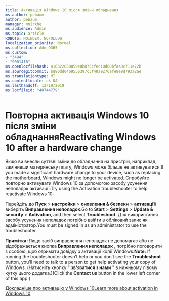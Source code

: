 ```yaml
---
title: Активація Windows 10 після зміни обладнання
ms.author: pebaum
author: pebaum
manager: mnirkhe
ms.audience: Admin
ms.topic: article
ROBOTS: NOINDEX, NOFOLLOW
localization_priority: Normal
ms.collection: Adm_O365
ms.custom:
- "3484"
- "9001418"
ms.openlocfilehash: 416322058859e0b875cfec10d60bfaa0c711e72b
ms.sourcegitcommit: bd80dd0469556397c3f48a9276afe8e9d793a2ae
ms.translationtype: MT
ms.contentlocale: uk-UA
ms.lasthandoff: 12/19/2019
ms.locfileid: "40744779"
---
```

# <a name="reactivating-windows-10-after-a-hardware-change"></a><span data-ttu-id="4938a-102">Повторна активація Windows 10 після зміни обладнання</span><span class="sxs-lookup"><span data-stu-id="4938a-102">Reactivating Windows 10 after a hardware change</span></span>

<span data-ttu-id="4938a-103">Якщо ви внесли суттєві зміни до обладнання на пристрій, наприклад, замінивши материнську плату, Windows може більше не активуватися.</span><span class="sxs-lookup"><span data-stu-id="4938a-103">If you made a significant hardware change to your device, such as replacing the motherboard, Windows might no longer be activated.</span></span> <span data-ttu-id="4938a-104">Спробуйте повторно активувати Windows 10 за допомогою засобу усунення неполадок активації:</span><span class="sxs-lookup"><span data-stu-id="4938a-104">Try using the Activation troubleshooter to help reactivate Windows 10:</span></span>

<span data-ttu-id="4938a-105">Перейдіть до **Пуск** > **настройки** > **оновлення & безпеки** > **активації**і виберіть **Виправлення неполадок**.</span><span class="sxs-lookup"><span data-stu-id="4938a-105">Go to **Start** > **Settings** > **Update & security** > **Activation**, and then select **Troubleshoot**.</span></span> <span data-ttu-id="4938a-106">Для використання засобу усунення неполадок потрібно ввійти в обліковий запис як адміністратор.</span><span class="sxs-lookup"><span data-stu-id="4938a-106">You must be signed in as an administrator to use the troubleshooter.</span></span>

<span data-ttu-id="4938a-107">**Примітка:** Якщо засіб виправлення неполадок не допомагає або не відображається кнопка **Виправлення неполадок** , потрібно поговорити з особою, щоб отримати довідку з активації копії Windows.</span><span class="sxs-lookup"><span data-stu-id="4938a-107">**Note:** If running the troubleshooter doesn’t help or you don’t see the **Troubleshoot** button, you’ll need to talk to a person to get help activating your copy of Windows.</span></span> <span data-ttu-id="4938a-108">(Натисніть кнопку " **зв'язатися з нами** " в нижньому лівому кутку цього додатка.)</span><span class="sxs-lookup"><span data-stu-id="4938a-108">(Click the **Contact us** button in the lower left corner of this app.)</span></span>

[<span data-ttu-id="4938a-109">Докладніше про активацію у Windows 10</span><span class="sxs-lookup"><span data-stu-id="4938a-109">Learn more about activation in Windows 10</span></span>](https://support.microsoft.com/help/12440/windows-10-activate)
